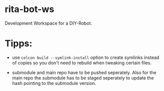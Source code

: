 # rita-bot-ws
Development Workspace for a DIY-Robot.

# Tipps:
- use `colcon build --symlink-install` option to create symlinks instead of copies so you don't need to rebuild when tweaking certain files.

- submodule and main repo have to be pushed seperately. Also for the main repo the submodule has to be staged seperately to update the hash pointing to the submodule version.
